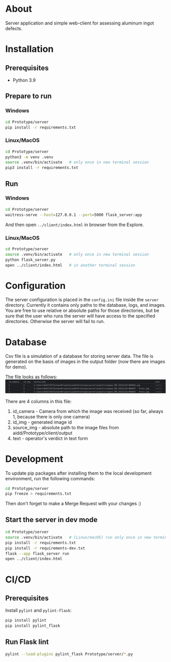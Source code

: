 # About
Server application and simple web-client for assessing aluminum ingot defects.

# Installation
## Prerequisites
- Python 3.9

## Prepare to run
### Windows
```bash
cd Prototype/server
pip install -r requirements.txt
```
### Linux/MacOS
```bash
cd Prototype/server
python3 -m venv .venv
source .venv/bin/activate   # only once in new terminal session
pip3 install -r requirements.txt
```
## Run
### Windows
```bash
cd Prototype/server
waitress-serve --host=127.0.0.1 --port=5000 flask_server:app
```
And then open `../client/index.html` in browser from the Explore.
### Linux/MacOS
```bash
cd Prototype/server
source .venv/bin/activate   # only once in new terminal session
python flask_server.py
open ../client/index.html   # in another terminal session
```
# Configuration
The server configuration is placed in the `config.ini` file inside the `server` directory.
Currently it contains only paths to the database, logs, and images. You are free to use relative or absolute paths for those directories, but be sure that the user who runs the server will have access to the specified directories. Otherwise the server will fail to run.
# Database
Csv file is a simulation of a database for storing server data.
The file is generated on the basis of images in the output folder (now there are images for demo). 

The file looks as follows:
![img.png](Documentation/images/img.png)

There are 4 columns in this file:
1. id_camera - Camera from which the image was received (so far, always 1, because there is only one camera)
2. id_img - generated image id
3. source_img - absolute path to the image files from aidd/Prototype/client/output
4. text - operator's verdict in text form
# Development
To update pip packages after installing them to the local development environment, run the following commands:
```bash
cd Prototype/server
pip freeze > requirements.txt
```
Then don't forget to make a Merge Request with your changes :)
## Start the server in dev mode
```bash
cd Prototype/server
source .venv/bin/activate   # (Linux/macOS) run only once in new terminal session
pip install -r requirements.txt
pip install -r requirements-dev.txt
flask --app flask_server run
open ../client/index.html
```
# CI/CD
## Prerequisites
Install `pylint` and `pylint-flask`:
```bash
pip install pylint
pip install pylint_flask
```
## Run Flask lint
```bash
pylint --load-plugins pylint_flask Prototype/server/*.py
```
